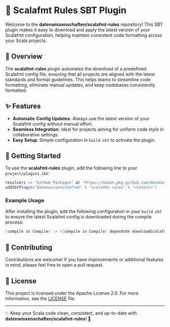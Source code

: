 
# 📐 Scalafmt Rules SBT Plugin

Welcome to the **datenwissenschaften/scalafmt-rules** repository! This SBT plugin makes it easy to download and apply the latest version of your Scalafmt configuration, helping maintain consistent code formatting across your Scala projects.

## 🚀 Overview

The **scalafmt-rules** plugin automates the download of a predefined Scalafmt config file, ensuring that all projects are aligned with the latest standards and format guidelines. This helps teams to streamline code formatting, eliminate manual updates, and keep codebases consistently formatted.

## ✨ Features

- **Automatic Config Updates**: Always use the latest version of your Scalafmt config without manual effort.
- **Seamless Integration**: Ideal for projects aiming for uniform code style in collaborative settings.
- **Easy Setup**: Simple configuration in `build.sbt` to activate the plugin.

## 🔧 Getting Started

To use the **scalafmt-rules** plugin, add the following line to your `project/plugins.sbt`:

```scala
resolvers += "GitHub Packages" at "https://maven.pkg.github.com/datenwissenschaften/scalafmt-rules"
addSbtPlugin("datenwissenschaften" % "scalafmt-rules" % "<latest>")
```

### Example Usage

After installing the plugin, add the following configuration in your `build.sbt` to ensure the latest Scalafmt config is downloaded during the compile process:

```scala
(compile in Compile) := ((compile in Compile) dependsOn downloadScalafmtConfig).value
```

## 🤝 Contributing

Contributions are welcome! If you have improvements or additional features in mind, please feel free to open a pull request.

## 📜 License

This project is licensed under the Apache License 2.0. For more information, see the [LICENSE](LICENSE) file.

---

✨ Keep your Scala code clean, consistent, and up-to-date with **datenwissenschaften/scalafmt-rules**! 🚀
